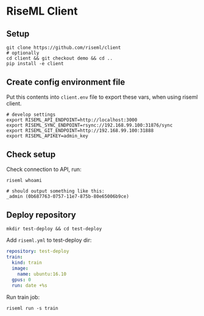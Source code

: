 # RiseML Client

## Setup

```
git clone https://github.com/riseml/client
# optionally
cd client && git checkout demo && cd ..
pip install -e client
```

## Create config environment file
Put this contents into `client.env` file to export these vars, when using riseml client.

```
# develop settings
export RISEML_API_ENDPOINT=http://localhost:3000
export RISEML_SYNC_ENDPOINT=rsync://192.168.99.100:31876/sync
export RISEML_GIT_ENDPOINT=http://192.168.99.100:31888
export RISEML_APIKEY=admin_key
```

## Check setup

Check connection to API, run:

```
riseml whoami

# should output something like this:
_admin (0b687763-0757-11e7-875b-80e65006b9ce)
```

## Deploy repository

```
mkdir test-deploy && cd test-deploy
```

Add `riseml.yml` to test-deploy dir:

```yml
repository: test-deploy
train:
  kind: train
  image:
    name: ubuntu:16.10
  gpus: 0
  run: date +%s
```

Run train job:

```
riseml run -s train 
```
